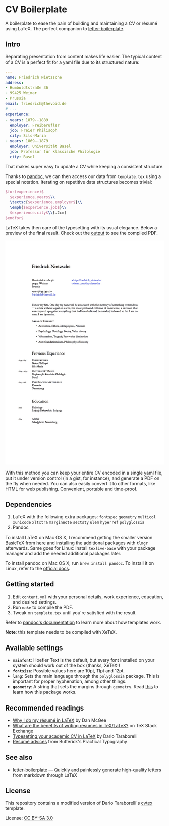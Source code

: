 # CV Boilerplate

A boilerplate to ease the pain of building and maintaining a CV or résumé using LaTeX. The perfect companion to [letter-boilerplate](https://github.com/mrzool/letter-boilerplate).

## Intro

Separating presentation from content makes life easier. The typical content of a CV is a perfect fit for a yaml file due to its structured nature:

```YAML
---
name: Friedrich Nietzsche
address:
- Humboldtstraße 36
- 99425 Weimar
- Prussia
email: friedrich@thevoid.de
# ...
experience:
- years: 1879--1889
  employer: Freiberufler
  job: Freier Philisoph
  city: Sils-Maria
- years: 1869–-1879
  employer: Universität Basel
  job: Professor für klassische Philologie
  city: Basel
```

That makes super easy to update a CV while keeping a consistent structure. 

Thanks to [pandoc](http://pandoc.org/), we can then access our data from `template.tex` using a special notation. Iterating on repetitive data structures becomes trivial:

```latex
$for(experience)$
  $experience.years$\\
  \textsc{$experience.employer$}\\
  \emph{$experience.job$}\\
  $experience.city$\\[.2cm]
$endfor$
```

LaTeX takes then care of the typesetting with its usual elegance. Below a preview of the final result. Check out the [output](output.pdf) to see the compiled PDF.

![preview](preview.jpg)

With this method you can keep your entire CV encoded in a single yaml file, put it under version control (in a gist, for instance), and generate a PDF on the fly when needed. You can also easily convert it to other formats, like HTML for web publishing. Convenient, portable and time-proof.

## Dependencies

1. LaTeX with the following extra packages: `fontspec` `geometry` `multicol` `xunicode` `xltxtra` `marginnote` `sectsty` `ulem` `hyperref` `polyglossia`
2. Pandoc

To install LaTeX on Mac OS X, I recommend getting the smaller version BasicTeX from [here](https://tug.org/mactex/morepackages.html) and installing the additional packages with `tlmgr` afterwards. Same goes for Linux: install `texlive-base` with your package manager and add the needed additional packages later.

To install pandoc on Mac OS X, run `brew install pandoc`. To install it on Linux, refer to the [official docs](http://pandoc.org/installing.html).

## Getting started

1. Edit `content.yml` with your personal details, work experience, education, and desired settings.
2. Run `make` to compile the PDF.
3. Tweak on `template.tex` until you're satisfied with the result.

Refer to [pandoc's documentation](http://pandoc.org/demo/example9/templates.html) to learn more about how templates work.

**Note**: this template needs to be compiled with XeTeX.

## Available settings

- **`mainfont`**: Hoefler Text is the default, but every font installed on your system should work out of the box (thanks, XeTeX!)
- **`fontsize`**: Possible values here are 10pt, 11pt and 12pt.
- **`lang`**: Sets the main language through the `polyglossia` package. This is important for proper hyphenation, among other things.
- **`geometry`**: A string that sets the margins through `geometry`. Read [this](https://www.sharelatex.com/learn/Page_size_and_margins) to learn how this package works.

## Recommended readings

- [Why I do my résumé in LaTeX](http://www.toofishes.net/blog/why-i-do-my-resume-latex/) by Dan McGee
- [What are the benefits of writing resumes in TeX/LaTeX?](http://tex.stackexchange.com/questions/11955/what-are-the-benefits-of-writing-resumes-in-tex-latex) on TeX Stack Exchange
- [Typesetting your academic CV in LaTeX](http://nitens.org/taraborelli/cvtex) by Dario Taraborelli
- [Résumé advices](http://practicaltypography.com/resumes.html) from Butterick's Practical Typography 

## See also

- [letter-boilerplate](https://github.com/mrzool/letter-boilerplate) — Quickly and painlessly generate high-quality letters from markdown through LaTeX

## License

This repository contains a modified version of Dario Taraborelli's [cvtex](https://github.com/dartar/cvtex) template.

License: [CC BY-SA 3.0](http://creativecommons.org/licenses/by-sa/3.0/)
